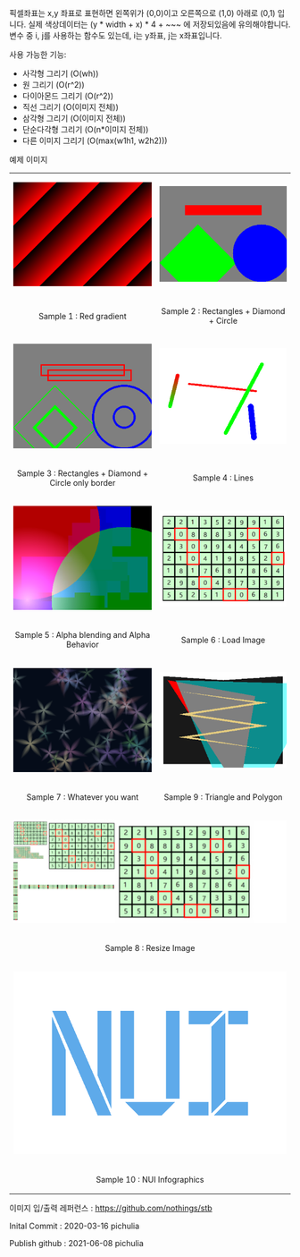 픽셀좌표는 x,y 좌표로 표현하면 왼쪽위가 (0,0)이고 오른쪽으로 (1,0) 아래로 (0,1) 입니다.
실제 색상데이터는 (y * width + x) * 4 + ~~~ 에 저장되있음에 유의해야합니다.
변수 중 i, j를 사용하는 함수도 있는데, i는 y좌표, j는 x좌표입니다.

사용 가능한 기능:

* 사각형 그리기 (O(wh))
* 원 그리기 (O(r^2))
* 다이아몬드 그리기 (O(r^2))
* 직선 그리기 (O(이미지 전체))
* 삼각형 그리기 (O(이미지 전체))
* 단순다각형 그리기 (O(n*이미지 전체))
* 다른 이미지 그리기 (O(max(w1h1, w2h2)))

예제 이미지

<table>
  <tr><td><p align="center"><img src="./sampleImages/sample1.png" alt="sample1"/></p></td><td><p align="center"><img src="./sampleImages/sample2.png" alt="sample2"/></p></td></tr>
  <tr><td><p align="center">Sample 1 : Red gradient                              </p></td><td><p align="center">Sample 2 : Rectangles + Diamond + Circle             </p></td></tr>
  <tr><td><p align="center"><img src="./sampleImages/sample3.png" alt="sample3"/></p></td><td><p align="center"><img src="./sampleImages/sample4.png" alt="sample4"/></p></td></tr>
  <tr><td><p align="center">Sample 3 : Rectangles + Diamond + Circle only border </p></td><td><p align="center">Sample 4 : Lines                                     </p></td></tr>
  <tr><td><p align="center"><img src="./sampleImages/sample5.png" alt="sample5"/></p></td><td><p align="center"><img src="./sampleImages/sample6.png" alt="sample6"/></p></td></tr>
  <tr><td><p align="center">Sample 5 : Alpha blending and Alpha Behavior         </p></td><td><p align="center">Sample 6 : Load Image                                </p></td></tr>
  <tr><td><p align="center"><img src="./sampleImages/sample7.png" alt="sample7"/></p></td><td><p align="center"><img src="./sampleImages/sample9.png" alt="sample9"/></p></td></tr>
  <tr><td><p align="center">Sample 7 : Whatever you want                         </p></td><td><p align="center">Sample 9 : Triangle and Polygon                      </p></td></tr>
  <tr><td colspan=2><p align="center"><img src="./sampleImages/sample8.png" alt="sample8"/>                                                                          </p></td></tr>
  <tr><td colspan=2><p align="center">Sample 8 : Resize Image                                                                                                        </p></td></tr>
  <tr><td colspan=2><p align="center"><img src="./sampleImages/sample10.png" alt="sample10"/>                                                                        </p></td></tr>
  <tr><td colspan=2><p align="center">Sample 10 : NUI Infographics                                                                                                   </p></td></tr>
</table>


이미지 입/출력 레퍼런스 : https://github.com/nothings/stb

Inital Commit : 2020-03-16 pichulia

Publish github : 2021-06-08 pichulia
